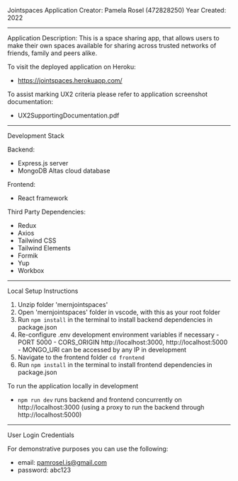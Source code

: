 Jointspaces Application
Creator: Pamela Rosel (472828250)
Year Created: 2022

---


Application Description:
This is a space sharing app, that allows users to make their own spaces available for sharing across trusted networks of friends, family and peers alike. 

To visit the deployed application on Heroku:
- https://jointspaces.herokuapp.com/

To assist marking UX2 criteria please refer to application screenshot documentation: 
- UX2SupportingDocumentation.pdf 

---


Development Stack

Backend: 
- Express.js server
- MongoDB Altas cloud database

Frontend: 
- React framework

Third Party Dependencies: 
- Redux
- Axios 
- Tailwind CSS
- Tailwind Elements 
- Formik
- Yup 
- Workbox 

---


Local Setup 
Instructions 
1. Unzip folder 'mernjointspaces'
2. Open 'mernjointspaces' folder in vscode, with this as your root folder
3. Run `npm install` in the terminal to install backend dependencies in package.json
4. Re-configure .env development environment variables if necessary
        - PORT 5000
        - CORS_ORIGIN http://localhost:3000, http://localhost:5000
        - MONGO_URI can be accessed by any IP in development 
5. Navigate to the frontend folder `cd frontend`
6. Run `npm install` in the terminal to install frontend dependencies in package.json

To run the application locally in development 
- `npm run dev` runs backend and frontend concurrently on http://localhost:3000 (using a proxy to run the backend through http://localhost:5000)

---


User Login Credentials

For demonstrative purposes you can use the following: 
- email: pamrosel.is@gmail.com
- password: abc123